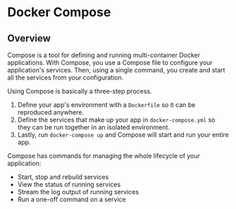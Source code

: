 # Docker Compose

## Overview

Compose is a tool for defining and running multi-container Docker applications.
With Compose, you use a Compose file to configure your application's services.
Then, using a single command, you create and start all the services from your configuration.

Using Compose is basically a three-step process.

1. Define your app's environment with a `Dockerfile` so it can be reproduced anywhere.
1. Define the services that make up your app in `docker-compose.yml` so they can be run together in an isolated environment.
1. Lastly, run `docker-compose up` and Compose will start and run your entire app.

Compose has commands for managing the whole lifecycle of your application:

* Start, stop and rebuild services
* View the status of running services
* Stream the log output of running services
* Run a one-off command on a service

